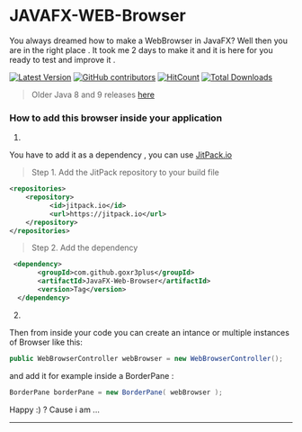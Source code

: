 # JAVAFX-WEB-Browser 
You always dreamed how to make a WebBrowser in JavaFX? Well then you are in the right place . It took me 2 days to make it and it is here for you ready to test and improve it .


[![Latest Version](https://img.shields.io/github/release/goxr3plus/JavaFX-Web-Browser.svg?style=flat-square)](https://github.com/goxr3plus/JavaFX-Web-Browser/releases)
[![GitHub contributors][contributors-image]][contributors-url]
[![HitCount](http://hits.dwyl.io/goxr3plus/JavaFX-Web-Browser.svg)](http://hits.dwyl.io/goxr3plus/JavaFX-Web-Browser)
[![Total Downloads](https://img.shields.io/github/downloads/goxr3plus/JavaFX-Web-Browser/total.svg)](https://github.com/goxr3plus/JavaFX-Web-Browser/releases)

[contributors-url]: https://github.com/goxr3plus/JavaFX-Web-Browser/graphs/contributors
[contributors-image]: https://img.shields.io/github/contributors/goxr3plus/JavaFX-Web-Browser.svg
[browser-jitpack-url]: https://jitpack.io/#goxr3plus/JavaFX-Web-Browser

> Older Java 8 and 9 releases [here](https://github.com/goxr3plus/JavaFX-Web-Browser/wiki/Java-8-and-9-Releases)


### How to add this browser inside your application 


1.

You have to add it as a dependency , you can use [JitPack.io][browser-jitpack-url]

> Step 1. Add the JitPack repository to your build file

```XML
<repositories>
	<repository>
		  <id>jitpack.io</id>
		  <url>https://jitpack.io</url>
	</repository>
</repositories>

```

> Step 2. Add the dependency

```xml
 <dependency>
	   <groupId>com.github.goxr3plus</groupId>
	   <artifactId>JavaFX-Web-Browser</artifactId>
	   <version>Tag</version>
  </dependency>
```

2. 

Then from inside your code you can create an intance or multiple instances of Browser like this:

``` JAVA
public WebBrowserController webBrowser = new WebBrowserController();
```

and add it for example inside a BorderPane :

```JAVA
BorderPane borderPane = new BorderPane( webBrowser );
```

Happy :) ?  Cause i am ...

---


